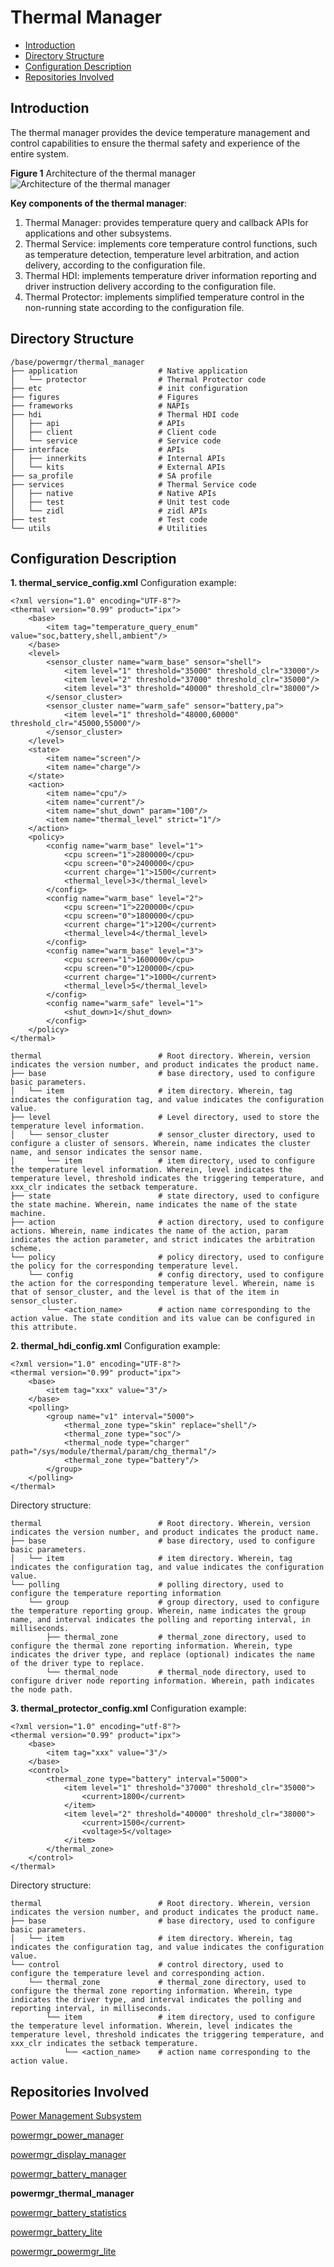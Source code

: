 # Thermal Manager

-   [Introduction](#section0056945901)
-   [Directory Structure](#section0056945902)
-   [Configuration Description](#section0056945903)
-   [Repositories Involved](#section0056945904)

## Introduction<a name="section0056945901"></a>

The thermal manager provides the device temperature management and control capabilities to ensure the thermal safety and experience of the entire system.

**Figure 1**  Architecture of the thermal manager
![](figures/thermal_manager_architecture.png "Architecture of the thermal manager")

**Key components of the thermal manager**:

1. Thermal Manager: provides temperature query and callback APIs for applications and other subsystems.
2. Thermal Service: implements core temperature control functions, such as temperature detection, temperature level arbitration, and action delivery, according to the configuration file.
3. Thermal HDI: implements temperature driver information reporting and driver instruction delivery according to the configuration file.
4. Thermal Protector: implements simplified temperature control in the non-running state according to the configuration file.

## Directory Structure<a name="section0056945902"></a>
```
/base/powermgr/thermal_manager
├── application                  # Native application
│   └── protector                # Thermal Protector code
├── etc                          # init configuration
├── figures                      # Figures
├── frameworks                   # NAPIs
├── hdi                          # Thermal HDI code
│   ├── api                      # APIs
│   ├── client                   # Client code
│   └── service                  # Service code
├── interface                    # APIs
│   ├── innerkits                # Internal APIs
│   └── kits                     # External APIs
├── sa_profile                   # SA profile
├── services                     # Thermal Service code
│   ├── native                   # Native APIs
│   ├── test                     # Unit test code
│   └── zidl                     # zidl APIs
├── test                         # Test code
└── utils                        # Utilities
```

## Configuration Description<a name="section0056945903"></a>
**1. thermal\_service\_config.xml**
Configuration example:

```
<?xml version="1.0" encoding="UTF-8"?>
<thermal version="0.99" product="ipx">
    <base>
        <item tag="temperature_query_enum" value="soc,battery,shell,ambient"/>
    </base>
    <level>
        <sensor_cluster name="warm_base" sensor="shell">
            <item level="1" threshold="35000" threshold_clr="33000"/>
            <item level="2" threshold="37000" threshold_clr="35000"/>
            <item level="3" threshold="40000" threshold_clr="38000"/>
        </sensor_cluster>
        <sensor_cluster name="warm_safe" sensor="battery,pa">
            <item level="1" threshold="48000,60000" threshold_clr="45000,55000"/>
        </sensor_cluster>
    </level>
    <state>
        <item name="screen"/>
        <item name="charge"/>
    </state>
    <action>
        <item name="cpu"/>
        <item name="current"/>
        <item name="shut_down" param="100"/>
        <item name="thermal_level" strict="1"/>
    </action>
    <policy>
        <config name="warm_base" level="1">
            <cpu screen="1">2800000</cpu>
            <cpu screen="0">2400000</cpu>
            <current charge="1">1500</current>
            <thermal_level>3</thermal_level>
        </config>
        <config name="warm_base" level="2">
            <cpu screen="1">2200000</cpu>
            <cpu screen="0">1800000</cpu>
            <current charge="1">1200</current>
            <thermal_level>4</thermal_level>
        </config>
        <config name="warm_base" level="3">
            <cpu screen="1">1600000</cpu>
            <cpu screen="0">1200000</cpu>
            <current charge="1">1000</current>
            <thermal_level>5</thermal_level>
        </config>
        <config name="warm_safe" level="1">
            <shut_down>1</shut_down>
        </config>
    </policy>
</thermal>
```
```
thermal                          # Root directory. Wherein, version indicates the version number, and product indicates the product name.
├── base                         # base directory, used to configure basic parameters.
│   └── item                     # item directory. Wherein, tag indicates the configuration tag, and value indicates the configuration value.
├── level                        # Level directory, used to store the temperature level information.
│   └── sensor_cluster           # sensor_cluster directory, used to configure a cluster of sensors. Wherein, name indicates the cluster name, and sensor indicates the sensor name.
│       └── item                 # item directory, used to configure the temperature level information. Wherein, level indicates the temperature level, threshold indicates the triggering temperature, and xxx_clr indicates the setback temperature.
├── state                        # state directory, used to configure the state machine. Wherein, name indicates the name of the state machine.
├── action                       # action directory, used to configure actions. Wherein, name indicates the name of the action, param indicates the action parameter, and strict indicates the arbitration scheme.
└── policy                       # policy directory, used to configure the policy for the corresponding temperature level.
    └── config                   # config directory, used to configure the action for the corresponding temperature level. Wherein, name is that of sensor_cluster, and the level is that of the item in sensor_cluster.
        └── <action_name>        # action name corresponding to the action value. The state condition and its value can be configured in this attribute.
```

**2. thermal\_hdi\_config.xml**
Configuration example:

```
<?xml version="1.0" encoding="UTF-8"?>
<thermal version="0.99" product="ipx">
    <base>
        <item tag="xxx" value="3"/>
    </base>
    <polling>
        <group name="v1" interval="5000">
            <thermal_zone type="skin" replace="shell"/>
            <thermal_zone type="soc"/>
            <thermal_node type="charger" path="/sys/module/thermal/param/chg_thermal"/>
            <thermal_zone type="battery"/>
        </group>
    </polling>
</thermal>
```
Directory structure:
```
thermal                          # Root directory. Wherein, version indicates the version number, and product indicates the product name.
├── base                         # base directory, used to configure basic parameters.
│   └── item                     # item directory. Wherein, tag indicates the configuration tag, and value indicates the configuration value.
└── polling                      # polling directory, used to configure the temperature reporting information
    └── group                    # group directory, used to configure the temperature reporting group. Wherein, name indicates the group name, and interval indicates the polling and reporting interval, in milliseconds.
        ├── thermal_zone         # thermal_zone directory, used to configure the thermal zone reporting information. Wherein, type indicates the driver type, and replace (optional) indicates the name of the driver type to replace.
        └── thermal_node         # thermal_node directory, used to configure driver node reporting information. Wherein, path indicates the node path.
```

**3. thermal\_protector\_config.xml**
Configuration example:

```
<?xml version="1.0" encoding="utf-8"?>
<thermal version="0.99" product="ipx">
    <base>
        <item tag="xxx" value="3"/>
    </base>
    <control>
        <thermal_zone type="battery" interval="5000">
            <item level="1" threshold="37000" threshold_clr="35000">
                <current>1800</current>
            </item>
            <item level="2" threshold="40000" threshold_clr="38000">
                <current>1500</current>
                <voltage>5</voltage>
            </item>
        </thermal_zone>
    </control>
</thermal>

```
Directory structure:
```
thermal                          # Root directory. Wherein, version indicates the version number, and product indicates the product name.
├── base                         # base directory, used to configure basic parameters.
│   └── item                     # item directory. Wherein, tag indicates the configuration tag, and value indicates the configuration value.
└── control                      # control directory, used to configure the temperature level and corresponding action.
    └── thermal_zone             # thermal_zone directory, used to configure the thermal zone reporting information. Wherein, type indicates the driver type, and interval indicates the polling and reporting interval, in milliseconds.
        └── item                 # item directory, used to configure the temperature level information. Wherein, level indicates the temperature level, threshold indicates the triggering temperature, and xxx_clr indicates the setback temperature.
            └── <action_name>    # action name corresponding to the action value.
```

## Repositories Involved<a name="section0056945904"></a>
[Power Management Subsystem](https://gitee.com/openharmony/docs/blob/master/en/readme/power-management.md)

[powermgr_power_manager](https://gitee.com/openharmony/powermgr_power_manager)

[powermgr_display_manager](https://gitee.com/openharmony/powermgr_display_manager)

[powermgr_battery_manager](https://gitee.com/openharmony/powermgr_battery_manager)

**powermgr_thermal_manager**

[powermgr_battery_statistics](https://gitee.com/openharmony/powermgr_battery_statistics)

[powermgr_battery_lite](https://gitee.com/openharmony/powermgr_battery_lite)

[powermgr_powermgr_lite](https://gitee.com/openharmony/powermgr_powermgr_lite)
